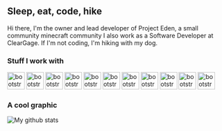 ## Sleep, eat, code, hike

Hi there, I'm the owner and lead developer of Project Eden, a small community minecraft community I also work as a Software Developer at ClearGage. If I'm not coding, I'm hiking with my dog.

### Stuff I work with

<p align="left">
  <img src="https://devicons.github.io/devicon/devicon.git/icons/java/java-original.svg" alt="bootstrap" width="40" height="40" />
  <img src="https://devicons.github.io/devicon/devicon.git/icons/ubuntu/ubuntu-plain.svg" alt="bootstrap" width="40" height="40" />
  <img src="https://devicons.github.io/devicon/devicon.git/icons/html5/html5-original.svg" alt="bootstrap" width="40" height="40" />
  <img src="https://devicons.github.io/devicon/devicon.git/icons/javascript/javascript-original.svg" alt="bootstrap" width="40" height="40" />
  <img src="https://devicons.github.io/devicon/devicon.git/icons/docker/docker-original.svg" alt="bootstrap" width="40" height="40" />
  <img src="https://devicons.github.io/devicon/devicon.git/icons/mysql/mysql-original.svg" alt="bootstrap" width="40" height="40" />
  <img src="https://devicons.github.io/devicon/devicon.git/icons/mongodb/mongodb-original.svg" alt="bootstrap" width="40" height="40" />
  <img src="https://devicons.github.io/devicon/devicon.git/icons/nginx/nginx-original.svg" alt="bootstrap" width="40" height="40" />
  <img src="https://devicons.github.io/devicon/devicon.git/icons/git/git-original.svg" alt="bootstrap" width="40" height="40" />
  <img src="https://devicons.github.io/devicon/devicon.git/icons/jetbrains/jetbrains-original.svg" alt="bootstrap" width="40" height="40" />
  <img src="https://devicons.github.io/devicon/devicon.git/icons/vim/vim-original.svg" alt="bootstrap" width="40" height="40" />
</p>

### A cool graphic

![My github stats](https://github-readme-stats.vercel.app/api?username=Pugabyte&show_icons=true&theme=radical)
